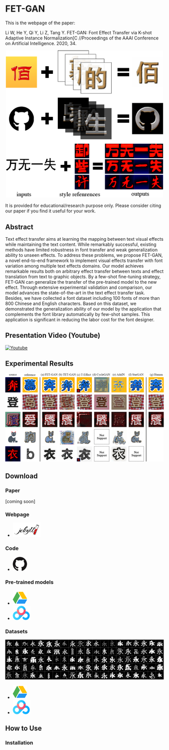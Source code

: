 # FET-GAN

This is the webpage of the paper:

Li W, He Y, Qi Y, Li Z, Tang Y. FET-GAN: Font Effect Transfer via K-shot Adaptive Instance Normalization[C //Proceedings of the AAAI Conference on Artificial Intelligence. 2020, 34.

<p align="center"><img src="./docs/imgs/func.png" width="500"></p>

It is provided for educational/research purpose only. Please consider citing our paper if you find it useful for your work.

## Abstract

Text effect transfer aims at learning the mapping between text visual effects while maintaining the text content. 
While remarkably successful, existing methods have limited robustness in font transfer and weak generalization ability to unseen effects. 
To address these problems, we propose FET-GAN, a novel end-to-end framework to implement visual effects transfer with font variation among multiple text effects domains. 
Our model achieves remarkable results both on arbitrary effect transfer between texts and effect translation from text to graphic objects. 
By a few-shot fine-tuning strategy, FET-GAN can generalize the transfer of the pre-trained model to the new effect. 
Through extensive experimental validation and comparison, our model advances the state-of-the-art in the text effect transfer task. 
Besides, we have collected a font dataset including 100 fonts of more than 800 Chinese and English characters. 
Based on this dataset, we demonstrated the generalization ability of our model by the application that complements the font library automatically by few-shot samples. 
This application is significant in reducing the labor cost for the font designer. 

## Presentation Video (Youtube)

[![Youtube](http://img.youtube.com/vi/txYmA5ePDOM/0.jpg)](http://www.youtube.com/watch?v=txYmA5ePDOM "AAAI 2020 oral presentation FET-GAN")

## Experimental Results
![](./docs/imgs/contrast.png)

## Download

### Paper
[coming soon]

### Webpage
* <a href="https://liweileev.github.io/FET-GAN/"><img src="./docs/imgs/jekyll.png" height="45" alt="Google Drive Datasets"></a>

### Code
* <a href="https://github.com/liweileev/FET-GAN"><img src="./docs/imgs/github.png" height="45" alt="Google Drive Datasets"></a>

### Pre-trained models
* <a href="https://drive.google.com/drive/folders/13kqa8miU97IMsIyM-KpBmr1kd8nHWUJy"><img src="./docs/imgs/GoogleDrive.svg" height="45" alt="Google Drive Datasets"></a>
* <a href="https://pan.baidu.com/s/1403BzONK60QSf0v2aoRNFg"><img src="./docs/imgs/BaiduDrive.png" height="45" alt="Google Drive Datasets"></a>

### Datasets
![](./docs/imgs/Fonts-100.png)

* <a href="https://drive.google.com/open?id=1OcOSTg29IY9UDCEB2gL4d3ALpUyvzD-2"><img src="./docs/imgs/GoogleDrive.svg" height="45" alt="Google Drive Datasets"></a>
* <a href="https://pan.baidu.com/s/1xhKpuSqHWxLlll9Rwf_7cA"><img src="./docs/imgs/BaiduDrive.png" height="45" alt="Google Drive Datasets"></a>

## How to Use

### Installation


<!--## Citation-->



